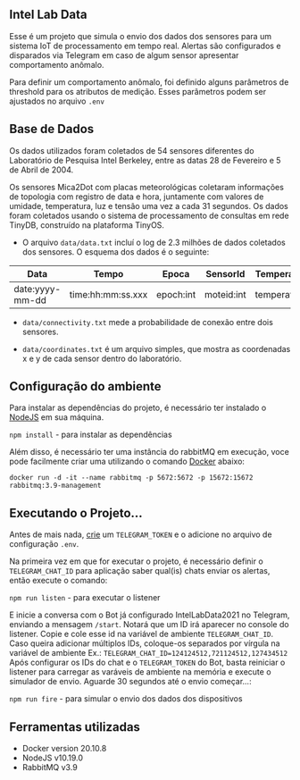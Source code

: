 ## Intel Lab Data

Esse é um projeto que simula o envio dos dados dos sensores para um sistema IoT de processamento em tempo real. Alertas são configurados e disparados via Telegram em caso de algum sensor apresentar comportamento anômalo.

Para definir um comportamento anômalo, foi definido alguns parâmetros de threshold para os atributos de medição. Esses parâmetros podem ser ajustados no arquivo `.env`

## Base de Dados

Os dados utilizados foram coletados de 54 sensores diferentes do Laboratório de Pesquisa Intel Berkeley, entre as datas 28 de Fevereiro e 5 de Abril de 2004.

Os sensores Mica2Dot com placas meteorológicas coletaram informações de topologia com registro de data e hora, juntamente com valores de umidade, temperatura, luz e tensão uma vez a cada 31 segundos. Os dados foram coletados usando o sistema de processamento de consultas em rede TinyDB, construído na plataforma TinyOS.

- O arquivo `data/data.txt` incluí o log de 2.3 milhões de dados coletados dos sensores. O esquema dos dados é o seguinte:

| Data | Tempo | Epoca | SensorId | Temperatura Cº | Humidade | Lux | Voltagem |
|---|---|---|---|---|---|---|---|
| date:yyyy-mm-dd | time:hh:mm:ss.xxx | epoch:int | moteid:int | temperature:real | humidity:real | light:real | voltage:real |

- `data/connectivity.txt` mede a probabilidade de conexão entre dois sensores.

- `data/coordinates.txt` é um arquivo simples, que mostra as coordenadas x e y de cada sensor dentro do laboratório.

## Configuração do ambiente

Para instalar as dependências do projeto, é necessário ter instalado o [NodeJS](https://nodejs.org/en/download/) em sua máquina.

`npm install` - para instalar as dependências <br>

Além disso, é necessário ter uma instância do rabbitMQ em execução, voce pode facilmente criar uma utilizando o comando [Docker](https://docs.docker.com/engine/install/) abaixo: <br>

`docker run -d -it --name rabbitmq -p 5672:5672 -p 15672:15672 rabbitmq:3.9-management` <br>

## Executando o Projeto...

Antes de mais nada, [crie](https://t.me/botfather) um `TELEGRAM_TOKEN` e o adicione no arquivo de configuração `.env`.

Na primeira vez em que for executar o projeto, é necessário definir o `TELEGRAM_CHAT_ID` para aplicação saber qual(is) chats enviar os alertas, então execute o comando: 

`npm run listen` - para executar o listener <br>

E inicie a conversa com o Bot já configurado IntelLabData2021 no Telegram, enviando a mensagem `/start`. Notará que um ID irá aparecer no console do listener. Copie e cole esse id na variável de ambiente `TELEGRAM_CHAT_ID`. Caso queira adicionar múltiplos IDs, coloque-os separados por vírgula na variável de ambiente Ex.: `TELEGRAM_CHAT_ID=124124512,721124512,127434512`
<br>
Após configurar os IDs do chat e o `TELEGRAM_TOKEN` do Bot, basta reiniciar o listener para carregar as varáveis de ambiente na memória e execute o simulador de envio. Aguarde 30 segundos até o envio começar...:

`npm run fire` - para simular o envio dos dados dos dispositivos <br>

## Ferramentas utilizadas
- Docker version 20.10.8
- NodeJS v10.19.0
- RabbitMQ v3.9


